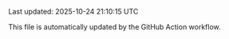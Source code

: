 Last updated: 2025-10-24 21:10:15 UTC

This file is automatically updated by the GitHub Action workflow.
